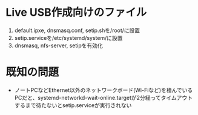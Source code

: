 Live USB作成向けのファイル
========================
1. default.ipxe, dnsmasq.conf, setip.shを/root/に設置
2. setip.serviceを/etc/systemd/system/に設置
3. dnsmasq, nfs-server, setipを有効化

既知の問題
========
- ノートPCなどEthernet以外のネットワークボード(Wi-Fiなど)を積んでいるPCだと、systemd-networkd-wait-online.targetが2分経ってタイムアウトするまで待たないとsetip.serviceが実行されない